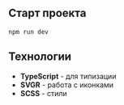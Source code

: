 ## Старт проекта

```
npm run dev
```
## Технологии

- **TypeScript** - для типизации
- **SVGR** - работа с иконками 
- **SCSS** - стили

